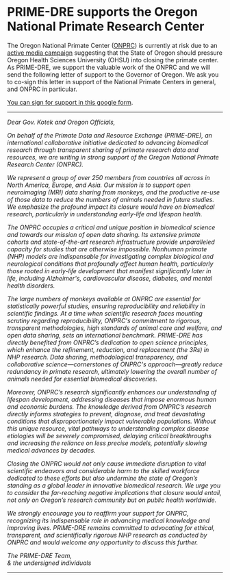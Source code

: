 # PRIME-DRE supports the Oregon National Primate Research Center

The Oregon National Primate Center ([ONPRC](https://www.ohsu.edu/onprc)) is currently at risk due to an [active media campaign](https://www.pcrm.org/onprc) suggesting that 
the State of Oregon should pressure Oregon Health Sciences University (OHSU) into closing the primate center. As PRIME-DRE, we support the valuable work of the ONPRC and we will send the following letter of support to the Governor of Oregon. We ask you to co-sign this letter in support of the National Primate Centers in general, and ONPRC in particular.

[You can sign for support in this google form](https://forms.gle/JLDvkDJ4VwfekeQB8).    

---
     
<i>Dear Gov. Kotek and Oregon Officials,    
     
<i>On behalf of the Primate Data and Resource Exchange (PRIME-DRE), an international collaborative initiative dedicated to advancing biomedical research through transparent sharing 
of primate research data and resources, we are writing in strong support of the Oregon National Primate Research Center (ONPRC).  </i>
     
<i>We represent a group of over 250 members from countries all across in North America, Europe, and Asia. Our mission is to support open neuroimaging (MRI) data sharing from monkeys, 
and the productive re-use of those data to reduce the numbers of animals needed in future studies. We emphasize the profound impact its closure would have on biomedical research, 
particularly in understanding early-life and lifespan health.  </i>
     
<i>The ONPRC occupies a critical and unique position in biomedical science and towards our mission of open data sharing. Its extensive primate cohorts and state-of-the-art research 
infrastructure provide unparalleled capacity for studies that are otherwise impossible. Nonhuman primate (NHP) models are indispensable for investigating complex biological and 
neurological conditions that profoundly affect human health, particularly those rooted in early-life development that manifest significantly later in life, including Alzheimer's, 
cardiovascular disease, diabetes, and mental health disorders.  </i>
      
<i>The large numbers of monkeys available at ONPRC are essential for statistically powerful studies, ensuring reproducibility and reliability in scientific findings. At a time when 
scientific research faces mounting scrutiny regarding reproducibility, ONPRC's commitment to rigorous, transparent methodologies, high standards of animal care and welfare, and 
open data sharing, sets an international benchmark. PRIME-DRE has directly benefited from ONPRC’s dedication to open science principles, which enhance the refinement, reduction, 
and replacement (the 3Rs) in NHP research. Data sharing, methodological transparency, and collaborative science—cornerstones of ONPRC's approach—greatly reduce redundancy in primate 
research, ultimately lowering the overall number of animals needed for essential biomedical discoveries.  </i>
     
<i>Moreover, ONPRC’s research significantly enhances our understanding of lifespan development, addressing diseases that impose enormous human and economic burdens. The knowledge 
derived from ONPRC’s research directly informs strategies to prevent, diagnose, and treat devastating conditions that disproportionately impact vulnerable populations. Without this 
unique resource, vital pathways to understanding complex disease etiologies will be severely compromised, delaying critical breakthroughs and increasing the reliance on less precise 
models, potentially slowing medical advances by decades.  </i>
     
<i>Closing the ONPRC would not only cause immediate disruption to vital scientific endeavors and considerable harm to the skilled workforce dedicated to these efforts but also undermine 
the state of Oregon’s standing as a global leader in innovative biomedical research. We urge you to consider the far-reaching negative implications that closure would entail, not only 
on Oregon’s research community but on public health worldwide.  </i>
     
<i>We strongly encourage you to reaffirm your support for ONPRC, recognizing its indispensable role in advancing medical knowledge and improving lives. PRIME-DRE remains committed to 
advocating for ethical, transparent, and scientifically rigorous NHP research as conducted by ONPRC and would welcome any opportunity to discuss this further.  </i>
     
<i>The PRIME-DRE Team,    
& the undersigned individuals </i>

---
